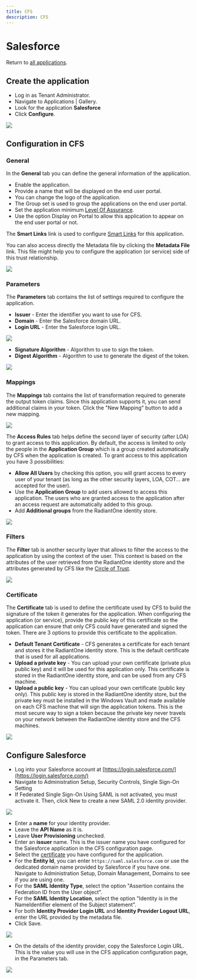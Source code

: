 ```yaml
---
title: CFS
description: CFS
---
```


Salesforce
==========

Return to [all applications](03-configuration#applications).

Create the application
----------------------

*   Log in as Tenant Administrator.
*   Navigate to Applications | Gallery.
*   Look for the application **Salesforce**
*   Click **Configure**.

![](media/salesforce-configure.png)

Configuration in CFS
--------------------

### General

In the **General** tab you can define the general information of the application.

*   Enable the application.
*   Provide a name that will be displayed on the end user portal.
*   You can change the logo of the application.
*   The Group set is used to group the applications on the end user portal.
*   Set the application minimum [Level Of Assurance](02-getting-started#level-of-assurance).
*   Use the option Display on Portal to allow this application to appear on the end user portal or not.

The **Smart Links** link is used to configure [Smart Links](03-configuration#smart-links) for this application.

You can also access directly the Metadata file by clicking the **Metadata File** link. This file might help you to configure the application (or service) side of this trust relationship.

![](media/salesforce/tab-general.png)

### Parameters

The **Parameters** tab contains the list of settings required to configure the application.

*   **Issuer** - Enter the identifier you want to use for CFS.
*   **Domain** - Enter the Salesforce domain URL.
*   **Login URL** - Enter the Salesforce login URL.

![](media/salesforce-tab-parameters.png)

*   **Signature Algorithm** - Algorithm to use to sign the token.
*   **Digest Algorithm** - Algorithm to use to generate the digest of the token.

![](media/algorithms.png)

### Mappings

The **Mappings** tab contains the list of transformation required to generate the output token claims. Since this application supports it, you can send additional claims in your token. Click the "New Mapping" button to add a new mapping.

![](media/salesforce-tab-mappings.png)

The **Access Rules** tab helps define the second layer of security (after LOA) to grant access to this application. By default, the access is limited to only the people in the **Application Group** which is a group created automatically by CFS when the application is created. To grant access to this application you have 3 possibilities:

*   **Allow All Users** by checking this option, you will grant access to every user of your tenant (as long as the other security layers, LOA, COT... are accepted for the user).
*   Use the **Application Group** to add users allowed to access this application. The users who are granted access to the application after an access request are automatically added to this group.
*   Add **Additional groups** from the RadiantOne identity store.

![](media/salesforce-tab-access-rules.png)

### Filters

The **Filter** tab is another security layer that allows to filter the access to the application by using the context of the user. This context is based on the attributes of the user retrieved from the RadiantOne identity store and the attributes generated by CFS like the [Circle of Trust](02-getting-started#circle-of-trust).

![](media/salesforce-tab-filter.png)

### Certificate

The **Certificate** tab is used to define the certificate used by CFS to build the signature of the token it generates for the application. When configuring the application (or service), provide the public key of this certificate so the application can ensure that only CFS could have generated and signed the token. There are 3 options to provide this certificate to the application.

*   **Default Tenant Certificate** - CFS generates a certificate for each tenant and stores it the RadiantOne identity store. This is the default certificate that is used for all applications.
*   **Upload a private key** - You can upload your own certificate (private plus public key) and it will be used for this application only. This certificate is stored in the RadiantOne identity store, and can be used from any CFS machine.
*   **Upload a public key** - You can upload your own certificate (public key only). This public key is stored in the RadiantOne identity store, but the private key must be installed in the Windows Vault and made available on each CFS machine that will sign the application tokens. This is the most secure way to sign a token because the private key never travels on your network between the RadiantOne identity store and the CFS machines.

![](media/salesforce-tab-certificate.png)

Configure Salesforce
--------------------

*   Log into your Salesforce account at [https://login.salesforce.com/](https://login.salesforce.com/)
*   Navigate to Administration Setup, Security Controls, Single Sign-On Setting
*   If Federated Single Sign-On Using SAML is not activated, you must activate it. Then, click New to create a new SAML 2.0 identity provider.

![](media/1-new.png)

*   Enter a **name** for your identity provider.
*   Leave the **API Name** as it is.
*   Leave **User Provisioning** unchecked.
*   Enter an **issuer** name. This is the issuer name you have configured for the Salesforce application in the CFS configuration page.
*   Select the [certificate](#certificate) you have configured for the application.
*   For the **Entity Id**, you can enter `https://saml.salesforce.com` or use the dedicated domain name provided by Salesforce if you have one. Navigate to Administration Setup, Domain Management, Domains to see if you are using one.
*   For the **SAML Identity Type**, select the option "Assertion contains the Federation ID from the User object".
*   For the **SAML Identity Location**, select the option "Identity is in the NameIdentifier element of the Subject statement".
*   For both **Identity Provider Login URL** and **Identity Provider Logout URL**, enter the URL provided by the metadata file.
*   Click Save.

![](media/salesforce-2-configuration.png)

*   On the details of the identity provider, copy the Salesforce Login URL. This is the value you will use in the CFS application configuration page, in the Parameters tab.

![](media/3-result.png)
